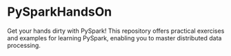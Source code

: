 # PySparkHandsOn
Get your hands dirty with PySpark! This repository offers practical exercises and examples for learning PySpark, enabling you to master distributed data processing.
